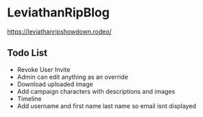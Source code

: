 # LeviathanRipBlog

https://leviathanripshowdown.rodeo/

## Todo List 
- Revoke User Invite 
- Admin can edit anything as an override
- Download uploaded image 
- Add campaign characters with descriptions and images
- Timeline
- Add username and first name last name so email isnt displayed 
